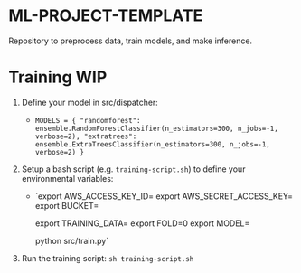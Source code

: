 # ML-PROJECT-TEMPLATE

Repository to preprocess data, train models, and make inference.

# Training WIP

1. Define your model in src/dispatcher:
    - `MODELS = {
        "randomforest":
        ensemble.RandomForestClassifier(n_estimators=300, n_jobs=-1, verbose=2),
        "extratrees":
        ensemble.ExtraTreesClassifier(n_estimators=300, n_jobs=-1, verbose=2)
    }`

2. Setup a bash script (e.g. `training-script.sh`) to define your environmental variables:
    -  `export AWS_ACCESS_KEY_ID=<aws-access-key-id>
        export AWS_SECRET_ACCESS_KEY=<aws-secret-access-key>
        export BUCKET=<bucket>

        export TRAINING_DATA=<path-to-train>
        export FOLD=0
        export MODEL=<model-name>

        python src/train.py`

3. Run the training script: `sh training-script.sh`
